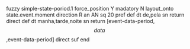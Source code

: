 fuzzy simple-state-poriod.1
   force_position Y
   madatory N
   layout_onto state.event.moment
   direction R
   an AN
   sq 20
   pref 
   def 
    dt de,pela
    sn 
    return 
    direct 
   def 
    dt manha,tarde,noite
    sn 
    return [event-data-period,$$data$$,event-data-period]
    direct 
   suf 
end
